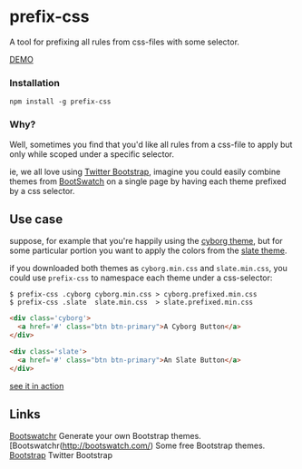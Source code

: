# prefix-css

A tool for prefixing all rules from css-files with some selector.

[DEMO](http://vic.github.com/prefix-css)

### Installation

`npm install -g prefix-css`

### Why?

Well, sometimes you find that you'd like all rules from a css-file to apply but only while scoped under a specific selector.

ie, we all love using [Twitter Bootstrap](http://twitter.github.com/bootstrap/), imagine you could easily combine themes from [BootSwatch](http://bootswatch.com/) on a single page by having each theme prefixed by a css selector.  

## Use case

suppose, for example that you're happily using the [cyborg theme](http://bootswatch.com/cyborg/), but for some particular portion you want to apply the colors from the [slate theme](http://bootswatch.com/slate/). 

if you downloaded both themes as `cyborg.min.css` and `slate.min.css`, you could use `prefix-css` to 
 namespace each theme under a css-selector:

```shell
$ prefix-css .cyborg cyborg.min.css > cyborg.prefixed.min.css
$ prefix-css .slate  slate.min.css  > slate.prefixed.min.css
```

```html
<div class='cyborg'>
  <a href='#' class="btn btn-primary">A Cyborg Button</a>
</div>

<div class='slate'>
  <a href='#' class="btn btn-primary">An Slate Button</a>
</div>
```

[see it in action](http://vic.github.com/prefix-css)


## Links
 [Bootswatchr](http://bootswatchr.com/) Generate your own Bootstrap themes.
 [Bootswatchr(http://bootswatch.com/) Some free Bootstrap themes.
 [Bootstrap](http://twitter.github.com/bootstrap) Twitter Bootstrap

